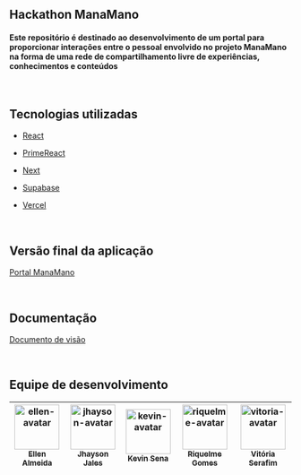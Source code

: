 ## Hackathon ManaMano 



<h4>Este repositório é destinado ao desenvolvimento de um portal para proporcionar interações entre o pessoal envolvido no projeto ManaMano na forma de uma rede de compartilhamento livre de experiências, conhecimentos e conteúdos</h4>



​



## Tecnologias utilizadas


- <a href="https://pt-br.reactjs.org/docs/getting-started.html" > React </a>



- <a  href="https://www.primefaces.org/primereact/"> PrimeReact </a>



- <a href="https://nextjs.org/"> Next </a> 



- <a href="https://supabase.com/"> Supabase </a>



- <a href="https://vercel.com/"> Vercel </a>



​



## Versão final da aplicação


<a href="https://portal-manamano.vercel.app/">Portal ManaMano </a>



​



## Documentação


<a href="https://docs.google.com/document/d/1DP7afe189jATYvA_0OswHDPoDZrIXur1BboIk7lwWlw/edit#heading=h.5g9qmwy3b351"> Documento de visão </a>



​



## Equipe de desenvolvimento


| <a href="https://github.com/EllenSouza"><img src="https://github.com/EllenSouza.png" height="80px" width="80px" alt="ellen-avatar" /><br><sub>Ellen Almeida</b></sub></a><br/> | <a href="https://github.com/jhaysonj"><img src="https://github.com/jhaysonj.png" height="80px" width="80px" alt="jhayson-avatar" /><br><sub>Jhayson Jales</b></sub></a><br/>| <a href="https://github.com/keviinsna"><img src="https://github.com/keviinsna.png" height="80px" width="80px" alt="kevin-avatar" /><br><sub>Kevin Sena</b></sub></a><br/> | <a href="https://github.com/riquelmegomes"><img src="https://github.com/riquelmegomes.png" height="80px" width="80px" alt="riquelme-avatar" /><br><sub>Riquelme Gomes</b></sub></a><br/> | <a href="https://github.com/VitoriaSerafim"><img src="https://github.com/VitoriaSerafim.png" height="80px" width="80px" alt="vitoria-avatar" /><br><sub>Vitória Serafim</b></sub></a><br/>|
|:---: | :---: | :---: | :---: | :---: | 


